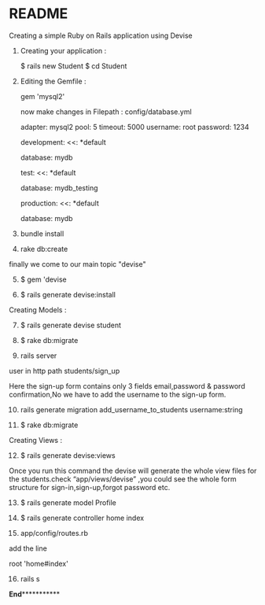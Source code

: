 # README

Creating a simple Ruby on Rails application using Devise

1) Creating your application :

	$ rails new Student
	$ cd Student

2) Editing the Gemfile :
	
	gem 'mysql2'

	now make changes in Filepath : config/database.yml

	  adapter: mysql2
	  pool: 5
	  timeout: 5000
	  username: root
	  password: 1234

	development:
	  <<: *default
	  
	  database: mydb

	
	test:
	  <<: *default
	  
	  database: mydb_testing

	production:
	  <<: *default
	  
	  database: mydb

3) bundle install
4) rake db:create

finally we come to our main topic "devise"

5) $ gem 'devise

6) $ rails generate devise:install

Creating Models :

7) $ rails generate devise student

8) $ rake db:migrate

9) rails server

user in http path 
students/sign_up

Here the sign-up form contains only 3 fields email,password & password confirmation,No we have to add the username to the sign-up form.

10) rails generate migration add_username_to_students username:string

11) $ rake db:migrate

Creating Views :

12) $ rails generate devise:views

Once you run this command the devise will generate the whole view files for the students.check “app/views/devise” ,you could see the whole form structure for sign-in,sign-up,forgot password etc.

13) $ rails generate model Profile

14) $ rails generate controller home index

15) app/config/routes.rb

add the line

root 'home#index'

16) rails s 

**************End*************************